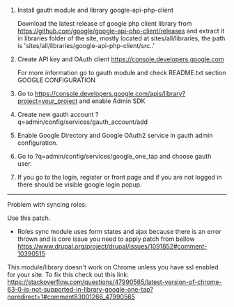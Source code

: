 1. Install gauth module and library google-api-php-client
 
    Download the latest release of google php client library from
      https://github.com/google/google-api-php-client/releases and
      extract it in libraries folder of the site, mostly located at
      sites/all/libraries, the path is 
     'sites/all/libraries/google-api-php-client/src..'
2. Create API key and OAuth client https://console.developers.google.com
    
    For more information go to gauth module and check README.txt section GOOGLE CONFIGURATION

3. Go to https://console.developers.google.com/apis/library?project=your_project and enable Admin SDK
4. Create new gauth account ?q=admin/config/services/gauth_account/add
5. Enable Google Directory and Google OAuth2 service in gauth admin configuration.
6. Go to ?q=admin/config/services/google_one_tap and choose gauth user.
7. If you go to the login, register or front page and if you are not logged in there should be visible google login popup.

----------------------------
Problem with syncing roles:

Use this patch.

- Roles sync module uses form states and ajax because there is an error thrown and is core issue you need to apply patch from bellow 
https://www.drupal.org/project/drupal/issues/1091852#comment-10390515

This module/library doesn't work on Chrome unless you have ssl enabled for your site.
To fix this check out this link: https://stackoverflow.com/questions/47990565/latest-version-of-chrome-63-0-is-not-supported-in-library-google-one-tap?noredirect=1#comment83001266_47990565
